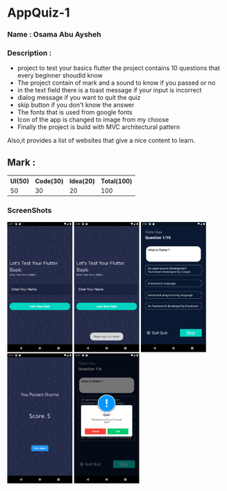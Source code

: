 # AppQuiz-1

<div>

### Name : Osama Abu Aysheh

### Description :

- project to test your basics flutter the project contains 10 questions that every beginner shoudld know
- The project contain of mark and a sound to know if you passed or no
- in the text field there is a toast message if your input is incorrect
- dialog message if you want to quit the quiz
- skip button if you don't know the answer
- The fonts that is used from google fonts
- Icon of the app is changed to image from my choose
- Finally the project is build with MVC architectural pattern

Also,it provides a list of websites that give a nice content to learn.

</div>

## Mark :

<table>
  <tr>
      <th>UI(50)</td>  
      <th>Code(30)</td>  
      <th>Idea(20)</td>  
      <th>Total(100)</td>  
  </tr>
  <tr>
      <td>50</td>  
      <td>30</td>  
      <td>20</td>  
      <td>100</td>  
  </tr>
<table>
  
  ### ScreenShots
  <div>
    <img src="https://github.com/Eng-Mohamed-Elsayed/Flutter-AppGame-Quiz-1/blob/master/assets/screenshots/welcomeScreen.png" width="150" height="300">
    <img src="https://github.com/Eng-Mohamed-Elsayed/Flutter-AppGame-Quiz-1/blob/master/assets/screenshots/toastInputError.png" width="150" height="300">
    <img src="https://github.com/Eng-Mohamed-Elsayed/Flutter-AppGame-Quiz-1/blob/master/assets/screenshots/QuizScreen%20.png" width="150" height="300" >
    <img src="https://github.com/Eng-Mohamed-Elsayed/Flutter-AppGame-Quiz-1/blob/master/assets/screenshots/GradeScreen.png" width="150" height="300" >
    <img src="https://github.com/Eng-Mohamed-Elsayed/Flutter-AppGame-Quiz-1/blob/master/assets/screenshots/dialogQuitQuestion.png" width="150" height="300" >
   
  </div>
